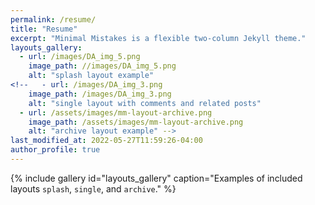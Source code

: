 ```yaml
---
permalink: /resume/
title: "Resume"
excerpt: "Minimal Mistakes is a flexible two-column Jekyll theme."
layouts_gallery:
  - url: /images/DA_img_5.png
    image_path: //images/DA_img_5.png
    alt: "splash layout example"
<!--   - url: /images/DA_img_3.png
    image_path: /images/DA_img_3.png
    alt: "single layout with comments and related posts"
  - url: /assets/images/mm-layout-archive.png
    image_path: /assets/images/mm-layout-archive.png
    alt: "archive layout example" -->
last_modified_at: 2022-05-27T11:59:26-04:00
author_profile: true
---
```

{% include gallery id="layouts_gallery" caption="Examples of included layouts `splash`, `single`, and `archive`." %}

<!-- <img src="{{ site.url }}{{ site.baseurl }}/assets/Portfolio_Sales and Finance Analysis/Finance Report Preview.png" alt="Finance Report Preview"> -->
